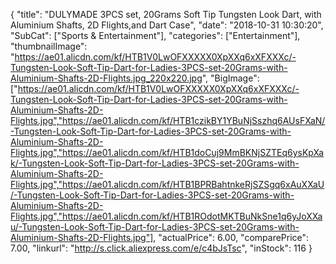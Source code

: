 {
	"title": "DULYMADE 3PCS set, 20Grams Soft Tip Tungsten Look Dart, with Aluminium Shafts, 2D Flights,and Dart Case",
	"date": "2018-10-31 10:30:20",
	"SubCat": ["Sports & Entertainment"],
	"categories": ["Entertainment"],
	"thumbnailImage": "https://ae01.alicdn.com/kf/HTB1V0LwOFXXXXX0XpXXq6xXFXXXc/-Tungsten-Look-Soft-Tip-Dart-for-Ladies-3PCS-set-20Grams-with-Aluminium-Shafts-2D-Flights.jpg_220x220.jpg",
	"BigImage": ["https://ae01.alicdn.com/kf/HTB1V0LwOFXXXXX0XpXXq6xXFXXXc/-Tungsten-Look-Soft-Tip-Dart-for-Ladies-3PCS-set-20Grams-with-Aluminium-Shafts-2D-Flights.jpg","https://ae01.alicdn.com/kf/HTB1czikBY1YBuNjSszhq6AUsFXaN/-Tungsten-Look-Soft-Tip-Dart-for-Ladies-3PCS-set-20Grams-with-Aluminium-Shafts-2D-Flights.jpg","https://ae01.alicdn.com/kf/HTB1doCuj9MmBKNjSZTEq6ysKpXak/-Tungsten-Look-Soft-Tip-Dart-for-Ladies-3PCS-set-20Grams-with-Aluminium-Shafts-2D-Flights.jpg","https://ae01.alicdn.com/kf/HTB1BPRBahtnkeRjSZSgq6xAuXXaU/-Tungsten-Look-Soft-Tip-Dart-for-Ladies-3PCS-set-20Grams-with-Aluminium-Shafts-2D-Flights.jpg","https://ae01.alicdn.com/kf/HTB1ROdotMKTBuNkSne1q6yJoXXau/-Tungsten-Look-Soft-Tip-Dart-for-Ladies-3PCS-set-20Grams-with-Aluminium-Shafts-2D-Flights.jpg"],
	"actualPrice": 6.00,
	"comparePrice": 7.00,
	"linkurl": "http://s.click.aliexpress.com/e/c4bJsTsc",
	"inStock": 116
}
